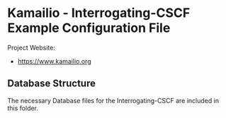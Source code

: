 # Kamailio - Interrogating-CSCF Example Configuration File

Project Website:

  * https://www.kamailio.org

## Database Structure

The necessary Database files for the Interrogating-CSCF are included in this folder.

